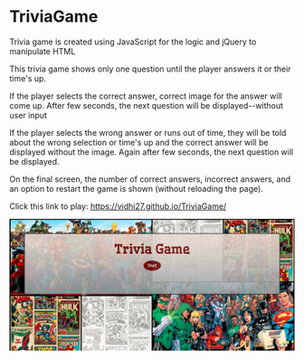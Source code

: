 # TriviaGame

Trivia game is created using JavaScript for the logic and jQuery to manipulate HTML

This trivia game shows only one question until the player answers it or their time's up.

If the player selects the correct answer, correct image for the answer will come up. After few seconds, the next question will be displayed--without user input

If the player selects the wrong answer or runs out of time, they will be told about the wrong selection or time's up and the correct answer will be displayed without the image. Again after few seconds, the next question will be displayed.

On the final screen, the number of correct answers, incorrect answers, and an option to restart the game is shown (without reloading the page).

Click this link to play: https://vidhi27.github.io/TriviaGame/

![Trivia Game Screenshot](https://github.com/vidhi27/TriviaGame/blob/master/assets/images/triviagame.png)
